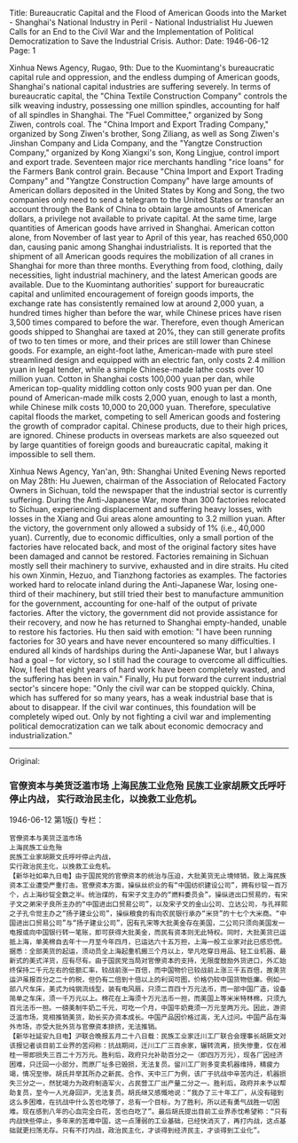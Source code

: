 Title: Bureaucratic Capital and the Flood of American Goods into the Market - Shanghai's National Industry in Peril - National Industrialist Hu Juewen Calls for an End to the Civil War and the Implementation of Political Democratization to Save the Industrial Crisis.
Author: 
Date: 1946-06-12
Page: 1

Xinhua News Agency, Rugao, 9th: Due to the Kuomintang's bureaucratic capital rule and oppression, and the endless dumping of American goods, Shanghai's national capital industries are suffering severely. In terms of bureaucratic capital, the "China Textile Construction Company" controls the silk weaving industry, possessing one million spindles, accounting for half of all spindles in Shanghai. The "Fuel Committee," organized by Song Ziwen, controls coal. The "China Import and Export Trading Company," organized by Song Ziwen's brother, Song Ziliang, as well as Song Ziwen's Jinshan Company and Lida Company, and the "Yangtze Construction Company," organized by Kong Xiangxi's son, Kong Lingjue, control import and export trade. Seventeen major rice merchants handling "rice loans" for the Farmers Bank control grain. Because "China Import and Export Trading Company" and "Yangtze Construction Company" have large amounts of American dollars deposited in the United States by Kong and Song, the two companies only need to send a telegram to the United States or transfer an account through the Bank of China to obtain large amounts of American dollars, a privilege not available to private capital. At the same time, large quantities of American goods have arrived in Shanghai. American cotton alone, from November of last year to April of this year, has reached 650,000 dan, causing panic among Shanghai industrialists. It is reported that the shipment of all American goods requires the mobilization of all cranes in Shanghai for more than three months. Everything from food, clothing, daily necessities, light industrial machinery, and the latest American goods are available. Due to the Kuomintang authorities' support for bureaucratic capital and unlimited encouragement of foreign goods imports, the exchange rate has consistently remained low at around 2,000 yuan, a hundred times higher than before the war, while Chinese prices have risen 3,500 times compared to before the war. Therefore, even though American goods shipped to Shanghai are taxed at 20%, they can still generate profits of two to ten times or more, and their prices are still lower than Chinese goods. For example, an eight-foot lathe, American-made with pure steel streamlined design and equipped with an electric fan, only costs 2.4 million yuan in legal tender, while a simple Chinese-made lathe costs over 10 million yuan. Cotton in Shanghai costs 100,000 yuan per dan, while American top-quality middling cotton only costs 900 yuan per dan. One pound of American-made milk costs 2,000 yuan, enough to last a month, while Chinese milk costs 10,000 to 20,000 yuan. Therefore, speculative capital floods the market, competing to sell American goods and fostering the growth of comprador capital. Chinese products, due to their high prices, are ignored. Chinese products in overseas markets are also squeezed out by large quantities of foreign goods and bureaucratic capital, making it impossible to sell them.

Xinhua News Agency, Yan'an, 9th: Shanghai United Evening News reported on May 28th: Hu Juewen, chairman of the Association of Relocated Factory Owners in Sichuan, told the newspaper that the industrial sector is currently suffering. During the Anti-Japanese War, more than 300 factories relocated to Sichuan, experiencing displacement and suffering heavy losses, with losses in the Xiang and Gui areas alone amounting to 3.2 million yuan. After the victory, the government only allowed a subsidy of 1% (i.e., 40,000 yuan). Currently, due to economic difficulties, only a small portion of the factories have relocated back, and most of the original factory sites have been damaged and cannot be restored. Factories remaining in Sichuan mostly sell their machinery to survive, exhausted and in dire straits. Hu cited his own Xinmin, Hezuo, and Tianzhong factories as examples. The factories worked hard to relocate inland during the Anti-Japanese War, losing one-third of their machinery, but still tried their best to manufacture ammunition for the government, accounting for one-half of the output of private factories. After the victory, the government did not provide assistance for their recovery, and now he has returned to Shanghai empty-handed, unable to restore his factories. Hu then said with emotion: "I have been running factories for 30 years and have never encountered so many difficulties. I endured all kinds of hardships during the Anti-Japanese War, but I always had a goal – for victory, so I still had the courage to overcome all difficulties. Now, I feel that eight years of hard work have been completely wasted, and the suffering has been in vain." Finally, Hu put forward the current industrial sector's sincere hope: "Only the civil war can be stopped quickly. China, which has suffered for so many years, has a weak industrial base that is about to disappear. If the civil war continues, this foundation will be completely wiped out. Only by not fighting a civil war and implementing political democratization can we talk about economic democracy and industrialization."



<hr /> 

Original: 


### 官僚资本与美货泛滥市场  上海民族工业危殆  民族工业家胡厥文氏呼吁停止内战，  实行政治民主化，以挽救工业危机。

1946-06-12
第1版()
专栏：

    官僚资本与美货泛滥市场
    上海民族工业危殆
    民族工业家胡厥文氏呼吁停止内战，
    实行政治民主化，以挽救工业危机。
    【新华社如皋九日电】由于国民党的官僚资本的统治与压迫，大批美货无止境倾销，致上海民族资本工业遭受严重打击。官僚资本方面，操纵丝织业的有“中国纺织建设公司”，拥有纱锭一百万个，占上海纱锭全数之半。统治煤的，有宋子文主办的“燃料委员会”。操纵进出口贸易的，有宋子文之弟宋子良所主办的“中国进出口贸易公司”，以及宋子文的金山公司、立达公司，与孔祥熙之子孔令觉主办之“扬子建业公司”，操纵粮食的有向农民银行承办“米贷”的十七个大米商。“中国进出口贸易公司”与“扬子建业公司”，因有孔宋等大批美金存在美国，二公司只须向美国发一电报或向中国银行转一笔账，即可获得大批美金，而民有资本则无此特权。同时，大批美货已运抵上海，单美棉自去年十一月至今年四月，已运达六十五万担，上海一般工业家对此已感恐慌。据悉：全部美货的起运，须动员全上海起重机搬三个月以上，举凡吃穿日用品、轻工业机器、最新式的美式洋货，应有尽有。由于国民党当局对官僚资本的支持，无限度鼓励外货进口，外汇始终保持二千元左右的低额汇率，较战前涨一百倍，而中国物价已较战前上涨三千五百倍，故美货运沪虽报百分之二十的税，但仍有二倍到十倍以上的利润可图，价格仍较中国货物低廉。例如一部八尺车床，美式为纯钢流线型，装有电风扇，只须二百四十万元法币，而一部中国厂造，设备简单之车床，须一千万元以上。棉花在上海须十万元法币一担，而美国上等米米特林棉，只须九百元法币一担。一磅美制牛奶二千元，可吃一个月，中国牛奶竟须一万元至两万元。因此，游资泛滥市场，竞相推销美货，助长买办资本成长。中国产品因价格过高，无人过问。中国产品在海外市场，亦受大批外货与官僚资本排挤，无法推销。
    【新华社延安九日电】沪联合晚报五月二十八日载：民族工业家迁川工厂联合会理事长胡厥文对该报记者谈目前工业界的苦闷称：抗战期间，迁川工厂三百余家，辗转流离，损失惨重，仅在湘桂一带即损失三百二十万万元。胜利后，政府只允补助百分之一（即四万万元），现各厂因经济困难，只迁回一小部分，而原厂址多已毁损，无法复员。留川工厂则多变卖机器维持，精疲力竭，情况至惨。胡氏并举其所办之新民、合作、天中三厂为例，该厂于抗战中辛苦内迁，机器损失三分之一，然犹竭力为政府制造军火，占民营工厂出产量二分之一。胜利后，政府并未予以帮助复员，至今一人光身回沪，无法复员。胡氏继又感慨地说：“我办了三十年工厂，从没有碰到这么多困难，在抗战中什么苦也吃够了，总有一个目标，为了胜利，所以还有勇气战胜一切困难。现在感到八年的心血完全白花，苦也白吃了”。最后胡氏提出目前工业界赤忱希望称：“只有内战快些停止，多年来的苦难中国，这一点薄弱的工业基础，已经快消灭了，再打内战，这点基础就更扫荡无存。只有不打内战，政治民主化，才谈得到经济民主，才谈得到工业化”。
